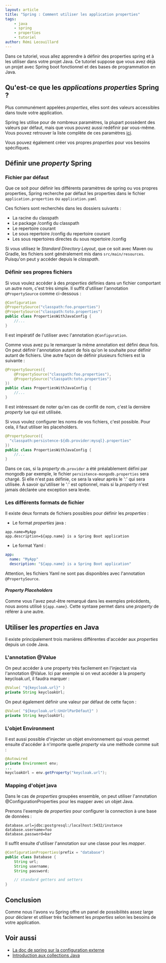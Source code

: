 ```yaml
---
layout: article
title: "Spring : Comment utiliser les application properties"
tags:
    - java
    - spring
    - properties
    - tutoriel
author: Rémi Lecouillard
---
```


Dans ce tutoriel, vous allez apprendre à définir des properties spring et à les utiliser dans votre projet Java. <!--more-->
Ce tutoriel suppose que vous avez déjà un projet avec Spring boot fonctionnel et des bases de programmation en Java.

## Qu'est-ce que les _applications properties_ Spring ?

Plus communément appelées _properties_, elles sont des valeurs accessibles dans toute
votre application.

Spring les utilise pour de nombreux paramètres, la plupart possèdent des valeurs par défaut, mais que vous pouvez aussi redéfinir par vous-même. Vous pouvez retrouver la liste complète de ces paramètres [ici](https://docs.spring.io/spring-boot/docs/current/reference/html/appendix-application-properties.html).

Vous pouvez également créer vos propres _properties_ pour vos besoins spécifiques.

## Définir une _property_ Spring

### Fichier par défaut

Que ce soit pour définir les différents paramètres de spring ou vos propres
properties, Spring recherche par défaut les properties dans le fichier
`application.properties` ou `application.yaml`

Ces fichiers sont recherchés dans les dossiers suivants :

* La racine du classpath
* Le package /config du classpath
* Le repertoire courant
* Le sous repertoire /config du repertoire courant
* Les sous repertoires directes du sous repertoire /config

Si vous utilisez le _Standard Directory Layout_, que ce soit avec Maven ou Gradle,
les fichiers sont généralement mis dans `src/main/resources`. Puisqu'on peut y accéder depuis le _classpath_.

### Définir ses propres fichiers

Si vous voulez accéder à des *properties* définies dans un fichier comportant un
autre nom, c'est très simple. Il suffit d'utiliser l'annotation `@PropertySource`
comme ci-dessous :

```java
@Configuration
@PropertySource("classpath:foo.properties")
@PropertySource("classpath:toto.properties")
public class PropertiesWithJavaConfig {
    //...
}
```

Il est impératif de l'utiliser avec l'annotation `@Configuration`.

Comme vous avez pu le remarquer la même annotation est défini deux fois. On peut
définir l'annotation autant de fois qu'on le souhaite pour définir autant de fichiers.
Une autre façon de définir plusieurs fichiers est la suivante :

```java
@PropertySources({
    @PropertySource("classpath:foo.properties"),
    @PropertySource("classpath:toto.properties")
})
public class PropertiesWithJavaConfig {
    //...
}
```

Il est intéressant de noter qu'en cas de conflit de nom, c'est la dernière _property_
lue qui est utilisée.

Si vous voulez configurer les noms de vos fichiers, c'est possible. Pour cela,
il faut utiliser les placeholders.

```java
@PropertySource({
  "classpath:persistence-${db.provider:mysql}.properties"
})
public class PropertiesWithJavaConfig {
    //...
}
```

Dans ce cas, si la *property* `db.provider` a été préalablement défini par mongodb par
exemple, le fichier `persistence-mongodb.properties` sera chargé. Si elle n'est pas
définie, ce sera la valeur après le ':' qui sera utilisée. À savoir qu'utiliser le
':' est optionnel, mais si la _property_ n'est jamais déclarée une exception sera levée.

### Les différents formats de fichier

Il existe deux formats de fichiers possibles pour définir les _properties_ :
- Le format *properties* java :
```properties
app.name=MyApp
app.description=${app.name} is a Spring Boot application
```
- Le format Yaml :
```yaml
app:
  name: "MyApp"
  description: "${app.name} is a Spring Boot application"
```

Attention, les fichiers Yaml ne sont pas disponibles avec l'annotation `@PropertySource`.

#### *Property Placeholders*

Comme vous l'avez peut-être remarqué dans les exemples précédents, nous avons utilisé `${app.name}`.
Cette syntaxe permet dans une *property* de référer à une autre.

## Utiliser les _properties_ en Java

Il existe principalement trois manières différentes d'accéder aux *properties* depuis un code Java.

### L'annotation @Value

On peut accéder à une property très facilement en l'injectant via l'annotation @Value.
Ici par exemple si on veut accéder à la property keycloak.url, il faudra marquer :

```java
@Value( "${keycloak.url}" )
private String keycloakUrl;
```

On peut également définir une valeur par défaut de cette façon :

```java
@Value( "${keycloak.url:UnUrlParDéfaut}" )
private String keycloakUrl;
```

### L'objet Environment

Il est aussi possible d'injecter un objet environnement qui vous permet ensuite
d'accéder à n'importe quelle _property_ via une méthode comme suit :

```java
@Autowired
private Environment env;
...
keycloakUrl = env.getProperty("keycloak.url");
```

### Mapping d'objet java

Dans le cas de _properties_ groupées ensemble, on peut utiliser l'annotation @ConfigurationProperties pour les mapper avec un objet Java.

Prenons l'exemple de _properties_ pour configurer la connection à une base de données :

```properties
database.url=jdbc:postgresql:/localhost:5432/instance
database.username=foo
database.password=bar
```

Il suffit ensuite d'utiliser l'annotation sur une classe pour les *mapper*.

```java
@ConfigurationProperties(prefix = "database")
public class Database {
    String url;
    String username;
    String password;

    // standard getters and setters
}
```

## Conclusion

Comme nous l'avons vu Spring offre un panel de possibilités assez large pour déclarer et utiliser très facilement les _properties_ selon les besoins de votre application.

## Voir aussi

- [La doc de spring sur la configuration externe](https://docs.spring.io/spring-boot/docs/current/reference/html/spring-boot-features.html#boot-features-external-config-files)
- [Introduction aux collections Java](https://blog.jaaj.dev/2020/11/12/Framework-collections-java-intro.html)
